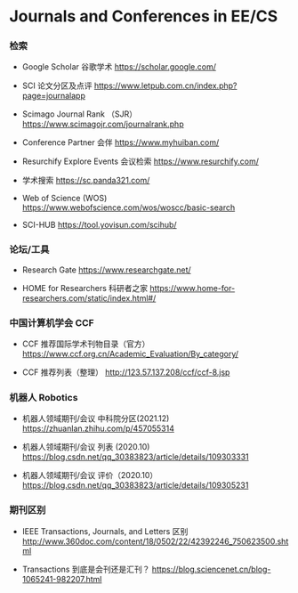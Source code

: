 # Journals and Conferences in EE/CS


### 检索

* Google Scholar 谷歌学术
https://scholar.google.com/

* SCI 论文分区及点评
https://www.letpub.com.cn/index.php?page=journalapp

* Scimago Journal Rank （SJR）
https://www.scimagojr.com/journalrank.php
 
* Conference Partner 会伴
https://www.myhuiban.com/

* Resurchify Explore Events 会议检索
https://www.resurchify.com/

* 学术搜索
https://sc.panda321.com/

* Web of Science (WOS)
https://www.webofscience.com/wos/woscc/basic-search

* SCI-HUB
https://tool.yovisun.com/scihub/

### 论坛/工具

* Research Gate
https://www.researchgate.net/

* HOME for Researchers 科研者之家
https://www.home-for-researchers.com/static/index.html#/


### 中国计算机学会 CCF

* CCF 推荐国际学术刊物目录（官方）
https://www.ccf.org.cn/Academic_Evaluation/By_category/

* CCF 推荐列表（整理）
http://123.57.137.208/ccf/ccf-8.jsp


### 机器人 Robotics

* 机器人领域期刊/会议 中科院分区(2021.12)
https://zhuanlan.zhihu.com/p/457055314

* 机器人领域期刊/会议 列表 (2020.10)
https://blog.csdn.net/qq_30383823/article/details/109303331

* 机器人领域期刊/会议 评价（2020.10）
https://blog.csdn.net/qq_30383823/article/details/109305231


### 期刊区别

* IEEE Transactions, Journals, and Letters 区别
http://www.360doc.com/content/18/0502/22/42392246_750623500.shtml

* Transactions 到底是会刊还是汇刊？
https://blog.sciencenet.cn/blog-1065241-982207.html
